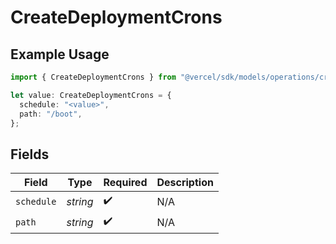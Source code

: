 # CreateDeploymentCrons

## Example Usage

```typescript
import { CreateDeploymentCrons } from "@vercel/sdk/models/operations/createdeployment.js";

let value: CreateDeploymentCrons = {
  schedule: "<value>",
  path: "/boot",
};
```

## Fields

| Field              | Type               | Required           | Description        |
| ------------------ | ------------------ | ------------------ | ------------------ |
| `schedule`         | *string*           | :heavy_check_mark: | N/A                |
| `path`             | *string*           | :heavy_check_mark: | N/A                |